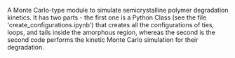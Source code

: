 
A Monte Carlo-type module to simulate semicrystalline polymer degradation kinetics. It has two parts - the first one is a Python Class (see the file 'create_configurations.ipynb') that creates all the configurations of ties, loops, and tails inside the amorphous region, whereas the second is the second code performs the kinetic Monte Carlo simulation for their degradation.
